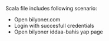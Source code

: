 Scala file includes following scenario:

* Open bilyoner.com
* Login with succesfull credentials
* Open bilyoner iddaa-bahis yap page